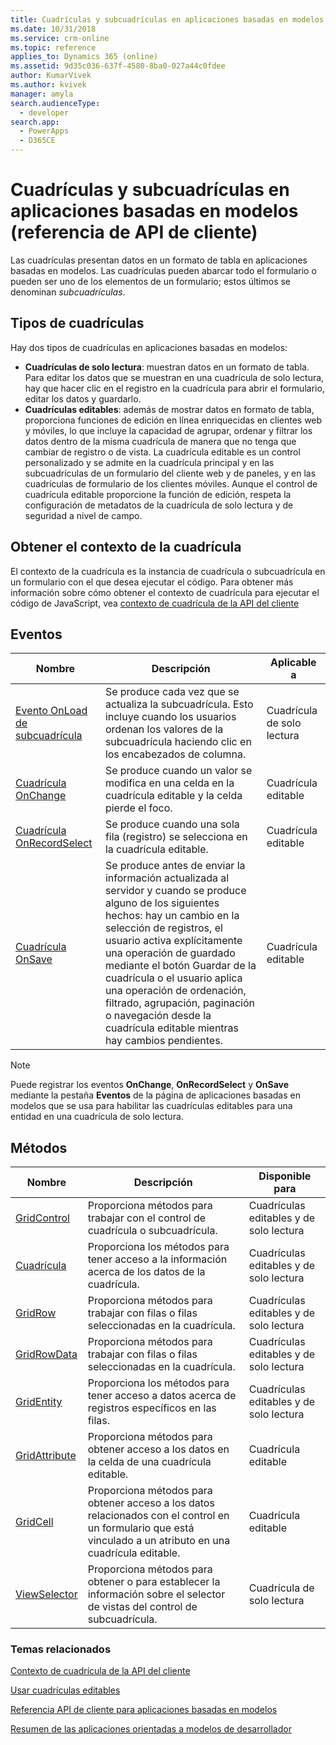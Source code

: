 ```yaml
---
title: Cuadrículas y subcuadrículas en aplicaciones basadas en modelos para Dynamics 365 | Microsoft Docs
ms.date: 10/31/2018
ms.service: crm-online
ms.topic: reference
applies_to: Dynamics 365 (online)
ms.assetid: 9d35c036-637f-4580-8ba0-027a44c0fdee
author: KumarVivek
ms.author: kvivek
manager: amyla
search.audienceType:
  - developer
search.app:
  - PowerApps
  - D365CE
---
```

# <a name="grids-and-subgrids-in-model-driven-apps-client-api-reference"></a>Cuadrículas y subcuadrículas en aplicaciones basadas en modelos (referencia de API de cliente)



Las cuadrículas presentan datos en un formato de tabla en aplicaciones basadas en modelos. Las cuadrículas pueden abarcar todo el formulario o pueden ser uno de los elementos de un formulario; estos últimos se denominan *subcuadrículas*.

## <a name="types-of-grids"></a>Tipos de cuadrículas

Hay dos tipos de cuadrículas en aplicaciones basadas en modelos:
- **Cuadrículas de solo lectura**: muestran datos en un formato de tabla. Para editar los datos que se muestran en una cuadrícula de solo lectura, hay que hacer clic en el registro en la cuadrícula para abrir el formulario, editar los datos y guardarlo.
-  **Cuadrículas editables**: además de mostrar datos en formato de tabla, proporciona funciones de edición en línea enriquecidas en clientes web y móviles, lo que incluye la capacidad de agrupar, ordenar y filtrar los datos dentro de la misma cuadrícula de manera que no tenga que cambiar de registro o de vista. La cuadrícula editable es un control personalizado y se admite en la cuadrícula principal y en las subcuadrículas de un formulario del cliente web y de paneles, y en las cuadrículas de formulario de los clientes móviles. Aunque el control de cuadrícula editable proporcione la función de edición, respeta la configuración de metadatos de la cuadrícula de solo lectura y de seguridad a nivel de campo.

<a name="bkmk_gridcontext"></a>
## <a name="getting-the-grid-context"></a>Obtener el contexto de la cuadrícula

El contexto de la cuadrícula es la instancia de cuadrícula o subcuadrícula en un formulario con el que desea ejecutar el código. Para obtener más información sobre cómo obtener el contexto de cuadrícula para ejecutar el código de JavaScript, vea [contexto de cuadrícula de la API del cliente](../clientapi-grid-context.md)

## <a name="events"></a>Eventos

|Nombre|Descripción|Aplicable a|
|--|--|--|
|[Evento OnLoad de subcuadrícula](events/subgrid-onload.md)|Se produce cada vez que se actualiza la subcuadrícula. Esto incluye cuando los usuarios ordenan los valores de la subcuadrícula haciendo clic en los encabezados de columna.|Cuadrícula de solo lectura|
|[Cuadrícula OnChange](events/grid-onchange.md)|Se produce cuando un valor se modifica en una celda en la cuadrícula editable y la celda pierde el foco.|Cuadrícula editable|
|[Cuadrícula OnRecordSelect](events/grid-onrecordselect.md)|Se produce cuando una sola fila (registro) se selecciona en la cuadrícula editable.|Cuadrícula editable|
|[Cuadrícula OnSave](events/grid-onsave.md)|Se produce antes de enviar la información actualizada al servidor y cuando se produce alguno de los siguientes hechos: hay un cambio en la selección de registros, el usuario activa explícitamente una operación de guardado mediante el botón Guardar de la cuadrícula o el usuario aplica una operación de ordenación, filtrado, agrupación, paginación o navegación desde la cuadrícula editable mientras hay cambios pendientes.|Cuadrícula editable|

>[!NOTE]
>Puede registrar los eventos **OnChange**, **OnRecordSelect** y **OnSave** mediante la pestaña **Eventos** de la página de aplicaciones basadas en modelos que se usa para habilitar las cuadrículas editables para una entidad en una cuadrícula de solo lectura.

## <a name="methods"></a>Métodos

|Nombre|Descripción|Disponible para|
|--|--|--|
|[GridControl](grids/gridcontrol.md)|Proporciona métodos para trabajar con el control de cuadrícula o subcuadrícula.|Cuadrículas editables y de solo lectura|
|[Cuadrícula](grids/grid.md)|Proporciona los métodos para tener acceso a la información acerca de los datos de la cuadrícula.|Cuadrículas editables y de solo lectura|
|[GridRow](grids/gridrow.md)|Proporciona métodos para trabajar con filas o filas seleccionadas en la cuadrícula.|Cuadrículas editables y de solo lectura|
|[GridRowData](grids/gridrowdata.md)|Proporciona métodos para trabajar con filas o filas seleccionadas en la cuadrícula.|Cuadrículas editables y de solo lectura|
|[GridEntity](grids/gridentity.md)|Proporciona los métodos para tener acceso a datos acerca de registros específicos en las filas.|Cuadrículas editables y de solo lectura|
|[GridAttribute](grids/gridattribute.md)|Proporciona métodos para obtener acceso a los datos en la celda de una cuadrícula editable.|Cuadrícula editable|
|[GridCell](grids/gridcell.md)|Proporciona métodos para obtener acceso a los datos relacionados con el control en un formulario que está vinculado a un atributo en una cuadrícula editable.|Cuadrícula editable|
|[ViewSelector](grids/viewselector.md)|Proporciona métodos para obtener o para establecer la información sobre el selector de vistas del control de subcuadrícula.|Cuadrícula de solo lectura|


### <a name="related-topics"></a>Temas relacionados

[Contexto de cuadrícula de la API del cliente](../clientapi-grid-context.md)

[Usar cuadrículas editables](../../use-editable-grids.md)

[Referencia API de cliente para aplicaciones basadas en modelos](../reference.md)

[Resumen de las aplicaciones orientadas a modelos de desarrollador](../../overview.md)

